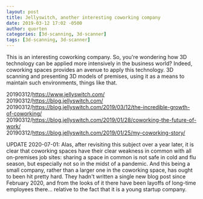 ```yaml
---
layout: post
title: Jellyswitch, another interesting coworking company
date: 2019-03-12 17:02 -0500
author: quorten
categories: [3d-scanning, 3d-scanner]
tags: [3d-scanning, 3d-scanner]
---
```


This is an interesting coworking company.  So, you're wondering how 3D
technology can be applied more intensively in the business world?
Indeed, coworking spaces provides an avenue to apply this technology.
3D scanning and presenting 3D models of premises, using it as a means
to maintain such environments, things like that.

20190312/https://www.jellyswitch.com/  
20190312/https://blog.jellyswitch.com/  
20190312/https://blog.jellyswitch.com/2019/03/12/the-incredible-growth-of-coworking/  
20190312/https://blog.jellyswitch.com/2019/01/28/coworking-the-future-of-work/  
20190312/https://blog.jellyswitch.com/2019/01/25/my-coworking-story/

UPDATE 2020-07-01: Alas, after revisiting this subject over a year
later, it is clear that coworking spaces have their clear weakness in
common with all on-premises job sites: sharing a space in common is
not safe in cold and flu season, but especially not so in the midst of
a pandemic.  And this being a small company, rather than a larger one
in the coworking space, has ought to been hit pretty hard.  They
hadn't written a single new blog post since February 2020, and from
the looks of it there have been layoffs of long-time employees
there... relative to the fact that it is a young startup company.
